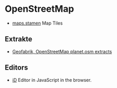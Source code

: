 # OpenStreetMap #

- [maps.stamen](http://maps.stamen.com/) Map Tiles

## Extrakte ##

- [Geofabrik, OpenStreetMap planet.osm extracts](http://download.geofabrik.de/openstreetmap/)

## Editors ##

- [iD](https://github.com/systemed/iD) Editor in JavaScript in the browser.
